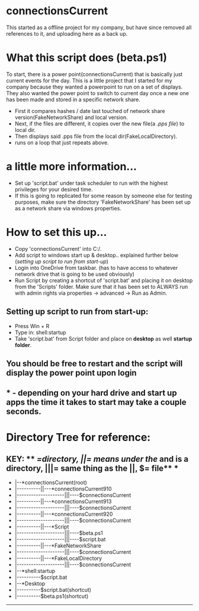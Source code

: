 # connectionsCurrent
This started as a offline project for my company, but have since removed all references to it, and uploading here as a back up.

# What this script does (beta.ps1)
To start, there is a power point(connectionsCurrent) that is basically just current events for the day. This is a little project that I started for my company because they wanted a powerpoint to run on a set of displays. They also wanted the power point to switch to current day once a new one has been made and stored in a specific network share.
- First it compares hashes / date last touched of network share version(FakeNetworkShare) and local version.
- Next, if the files are different, it copies over the new file(a *.pps file*) to local dir.
- Then displays said .pps file from the local dir(FakeLocalDirectory). 
- runs on a loop that just repeats above.
# a little more information...
- Set up 'script.bat' under task scheduler to run with the highest privileges for your desired time.
- If this is going to replicated for some reason by someone else for testing purposes, make sure the directory 'FakeNetworkShare' has been set up as a network share via windows properties.
# How to set this up...
- Copy 'connectionsCurrent' into C:/.
- Add script to windows start up & desktop.. explained further below (*setting up script to run from start-up*)
- Login into OneDrive from taskbar. (has to have access to whatever network drive that is going to be used obviously)
- Run Script by creating a shortcut of 'script.bat' and placing it on desktop from the 'Scripts' folder. Make sure that it has been set to ALWAYS run with admin rights via properties -> advanced -> Run as Admin. 
## Setting up script to run from start-up:
- Press Win + R
- Type in: shell:startup
- Take 'script.bat' from Script folder and place on **desktop** as well **startup folder**.
## You should be free to restart and the script will display the power point upon login
## * - depending on your hard drive and start up apps the time it takes to start may take a couple seconds.
# Directory Tree for reference:
KEY: ** *=directory, ||= means under the* and is a directory, |||= same thing as the ||, $= file** *
---------------------------------------------------------------------------
- |--*connectionsCurrent(root)
- |----------||---*connectionsCurrent910
- |--------------------|||----$connectionsCurrent
- |----------||---*connectionsCurrent913
- |--------------------|||----$connectionsCurrent
- |----------||---*connectionsCurrent920
- |--------------------|||----$connectionsCurrent
- |----------||---*Script
- |--------------------|||----$beta.ps1
- |--------------------|||----$script.bat
- |----------||---*FakeNetworkShare
- |--------------------|||----$connectionsCurrent
- |----------||---*FakeLocalDirectory
- |--------------------|||----$connectionsCurrent
- |--*shell:startup
- |----------$script.bat
- |--*Desktop
- |----------$script.bat(shortcut)
- |----------$beta.ps1(shortcut)
---------------------------------------------------------------------------
